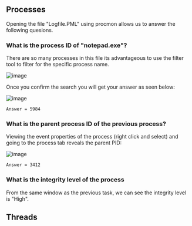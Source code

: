 ## Processes 

Opening the file "Logfile.PML" using procmon allows us to answer the following quesions.

### What is the process ID of "notepad.exe"?
 
There are so many processes in this file its advantageous to use the filter tool to filter for the specific process name. 

![image](https://user-images.githubusercontent.com/66912443/189844292-ef950a32-92a8-48ea-becf-00f817315f75.png)

Once you confirm the search you will get your answer as seen below:

![image](https://user-images.githubusercontent.com/66912443/189844640-74331a78-ed40-446c-b7bd-2a5dfceb049b.png)

``` Answer = 5984 ```

### What is the parent process ID of the previous process?

Viewing the event properties of the process (right click and select) and going to the process tab reveals the parent PID:

![image](https://user-images.githubusercontent.com/66912443/189845421-d187963a-27e8-4732-9e3e-9a284a6e6bfb.png)

``` Answer = 3412 ```

### What is the integrity level of the process

From the same window as the previous task, we can see the integrity level is "High".

## Threads 


